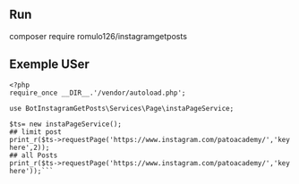 
## Run
composer require romulo126/instagramgetposts

## Exemple USer

```
<?php
require_once __DIR__.'/vendor/autoload.php';

use BotInstagramGetPosts\Services\Page\instaPageService;

$ts= new instaPageService();
## limit post
print_r($ts->requestPage('https://www.instagram.com/patoacademy/','key here',2));
## all Posts
print_r($ts->requestPage('https://www.instagram.com/patoacademy/','key here'));```
